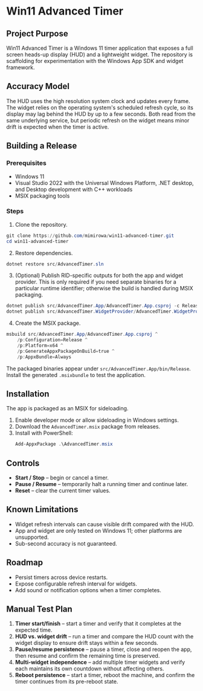 # Win11 Advanced Timer

## Project Purpose
Win11 Advanced Timer is a Windows 11 timer application that exposes a full screen heads-up display (HUD) and a lightweight widget. The repository is scaffolding for experimentation with the Windows App SDK and widget framework.

## Accuracy Model
The HUD uses the high resolution system clock and updates every frame. The widget relies on the operating system's scheduled refresh cycle, so its display may lag behind the HUD by up to a few seconds. Both read from the same underlying service, but periodic refresh on the widget means minor drift is expected when the timer is active.

## Building a Release

### Prerequisites
- Windows 11
- Visual Studio 2022 with the Universal Windows Platform, .NET desktop, and Desktop development with C++ workloads
- MSIX packaging tools

### Steps
1. Clone the repository.
```powershell
git clone https://github.com/mimirowa/win11-advanced-timer.git
cd win11-advanced-timer
```
2. Restore dependencies.
```powershell
dotnet restore src/AdvancedTimer.sln
```
3. (Optional) Publish RID-specific outputs for both the app and widget provider. This is only required if you need separate binaries for a particular runtime identifier; otherwise the build is handled during MSIX packaging.
```powershell
dotnet publish src/AdvancedTimer.App/AdvancedTimer.App.csproj -c Release -r <RID>
dotnet publish src/AdvancedTimer.WidgetProvider/AdvancedTimer.WidgetProvider.csproj -c Release -r <RID>
```
4. Create the MSIX package.
```powershell
msbuild src/AdvancedTimer.App/AdvancedTimer.App.csproj ^
    /p:Configuration=Release ^
    /p:Platform=x64 ^
    /p:GenerateAppxPackageOnBuild=true ^
    /p:AppxBundle=Always
```

The packaged binaries appear under `src/AdvancedTimer.App/bin/Release`. Install the generated `.msixbundle` to test the application.

## Installation
The app is packaged as an MSIX for sideloading.
1. Enable developer mode or allow sideloading in Windows settings.
2. Download the `AdvancedTimer.msix` package from releases.
3. Install with PowerShell:
   ```powershell
   Add-AppxPackage .\AdvancedTimer.msix
   ```

## Controls
- **Start / Stop** – begin or cancel a timer.
- **Pause / Resume** – temporarily halt a running timer and continue later.
- **Reset** – clear the current timer values.

## Known Limitations
- Widget refresh intervals can cause visible drift compared with the HUD.
- App and widget are only tested on Windows 11; other platforms are unsupported.
- Sub-second accuracy is not guaranteed.

## Roadmap
- Persist timers across device restarts.
- Expose configurable refresh interval for widgets.
- Add sound or notification options when a timer completes.

## Manual Test Plan
1. **Timer start/finish** – start a timer and verify that it completes at the expected time.
2. **HUD vs. widget drift** – run a timer and compare the HUD count with the widget display to ensure drift stays within a few seconds.
3. **Pause/resume persistence** – pause a timer, close and reopen the app, then resume and confirm the remaining time is preserved.
4. **Multi-widget independence** – add multiple timer widgets and verify each maintains its own countdown without affecting others.
5. **Reboot persistence** – start a timer, reboot the machine, and confirm the timer continues from its pre-reboot state.

